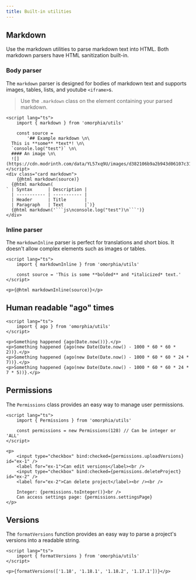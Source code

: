 ```yaml
---
title: Built-in utilities
---
```


## Markdown

Use the markdown utilities to parse markdown text into HTML. Both markdown parsers have HTML sanitization built-in.

### Body parser

The `markdown` parser is designed for bodies of markdown text and supports images, tables, lists, and youtube `<iframe>`s.

> Use the `.markdown` class on the element containing your parsed markdown.

````svelte example
<script lang="ts">
	import { markdown } from 'omorphia/utils'

	const source =
		'## Example markdown \n\
  This is **some** *text*! \n\
  `console.log("test")` \n\
  #### An image \n\
  ![](https://cdn.modrinth.com/data/YL57xq9U/images/d382106b9a2b943d06107c31c139c77849f1a0e8.png)'
</script>
<div class="card markdown">
	{@html markdown(source)}
  {@html markdown(
` | Syntax      | Description |
  | ----------- | ----------- |
  | Header      | Title       |
  | Paragraph   | Text        |`)}
  {@html markdown('```js\nconsole.log("test")\n```')}
</div>
````

### Inline parser

The `markdownInline` parser is perfect for translations and short bios. It doesn't allow complex elements such as images or tables.

```svelte example raised
<script lang="ts">
	import { markdownInline } from 'omorphia/utils'

	const source = 'This is some **bolded** and *italicized* text.'
</script>

<p>{@html markdownInline(source)}</p>
```

## Human readable "ago" times

```svelte example raised
<script lang="ts">
	import { ago } from 'omorphia/utils'
</script>

<p>Something happened {ago(Date.now())}.</p>
<p>Something happened {ago(new Date(Date.now() - 1000 * 60 * 60 * 2))}.</p>
<p>Something happened {ago(new Date(Date.now() - 1000 * 60 * 60 * 24 * 7))}.</p>
<p>Something happened {ago(new Date(Date.now() - 1000 * 60 * 60 * 24 * 7 * 5))}.</p>
```

## Permissions

The `Permissions` class provides an easy way to manage user permissions.

```svelte example raised
<script lang="ts">
	import { Permissions } from 'omorphia/utils'

	const permissions = new Permissions(128) // Can be integer or 'ALL'
</script>

<p>
	<input type="checkbox" bind:checked={permissions.uploadVersions} id="ex-1" />
	<label for="ex-1">Can edit versions</label><br />
	<input type="checkbox" bind:checked={permissions.deleteProject} id="ex-2" />
	<label for="ex-2">Can delete project</label><br /><br />

	Integer: {permissions.toInteger()}<br />
	Can access settings page: {permissions.settingsPage}
</p>
```

## Versions

The `formatVersions` function provides an easy way to parse a project's versions into a readable string.

```svelte example raised
<script lang="ts">
	import { formatVersions } from 'omorphia/utils'
</script>

<p>{formatVersions(['1.18', '1.18.1', '1.18.2', '1.17.1'])}</p>
```
